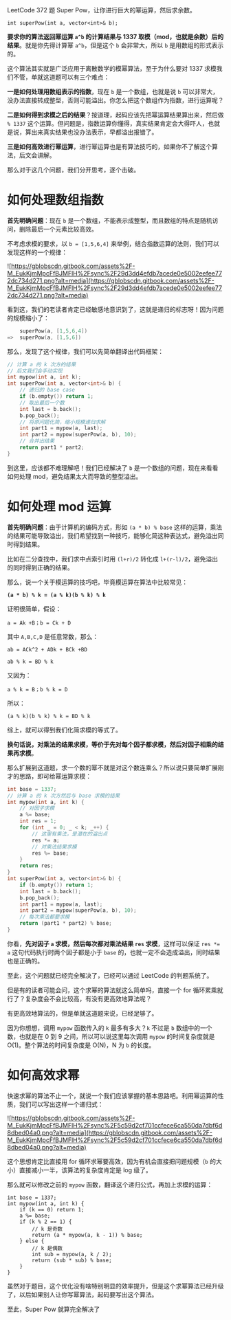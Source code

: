 LeetCode 372 题 Super Pow，让你进行巨大的幂运算，然后求余数。

```
int superPow(int a, vector<int>& b);

```

**要求你的算法返回幂运算 `a^b` 的计算结果与 1337 取模（mod，也就是余数）后的结果**。就是你先得计算幂 `a^b`，但是这个 `b` 会非常大，所以 `b` 是用数组的形式表示的。

这个算法其实就是广泛应用于离散数学的模幂算法，至于为什么要对 1337 求模我们不管，单就这道题可以有三个难点：

**一是如何处理用数组表示的指数**，现在 `b` 是一个数组，也就是说 `b` 可以非常大，没办法直接转成整型，否则可能溢出。你怎么把这个数组作为指数，进行运算呢？

**二是如何得到求模之后的结果**？按道理，起码应该先把幂运算结果算出来，然后做 `% 1337` 这个运算。但问题是，指数运算你懂得，真实结果肯定会大得吓人，也就是说，算出来真实结果也没办法表示，早都溢出报错了。

**三是如何高效进行幂运算**，进行幂运算也是有算法技巧的，如果你不了解这个算法，后文会讲解。

那么对于这几个问题，我们分开思考，逐个击破。

# 如何处理数组指数

**首先明确问题**：现在 `b` 是一个数组，不能表示成整型，而且数组的特点是随机访问，删除最后一个元素比较高效。

不考虑求模的要求，以 `b = [1,5,6,4]` 来举例，结合指数运算的法则，我们可以发现这样的一个规律：

![https://gblobscdn.gitbook.com/assets%2F-M_EukKjmMpcFfBJMFlH%2Fsync%2F29d3dd4efdb7acede0e5002eefee772dc734d271.png?alt=media](https://gblobscdn.gitbook.com/assets%2F-M_EukKjmMpcFfBJMFlH%2Fsync%2F29d3dd4efdb7acede0e5002eefee772dc734d271.png?alt=media)

看到这，我们的老读者肯定已经敏感地意识到了，这就是递归的标志呀！因为问题的规模缩小了：

```cpp
    superPow(a, [1,5,6,4])
=>  superPow(a, [1,5,6])

```

那么，发现了这个规律，我们可以先简单翻译出代码框架：

```cpp
// 计算 a 的 k 次方的结果
// 后文我们会手动实现
int mypow(int a, int k);
int superPow(int a, vector<int>& b) {
    // 递归的 base case
    if (b.empty()) return 1;
    // 取出最后一个数
    int last = b.back();
    b.pop_back();
    // 将原问题化简，缩小规模递归求解
    int part1 = mypow(a, last);
    int part2 = mypow(superPow(a, b), 10);
    // 合并出结果
    return part1 * part2;
}

```

到这里，应该都不难理解吧！我们已经解决了 `b` 是一个数组的问题，现在来看看如何处理 mod，避免结果太大而导致的整型溢出。

# 如何处理 mod 运算

**首先明确问题**：由于计算机的编码方式，形如 `(a * b) % base` 这样的运算，乘法的结果可能导致溢出，我们希望找到一种技巧，能够化简这种表达式，避免溢出同时得到结果。

比如在二分查找中，我们求中点索引时用 `(l+r)/2` 转化成 `l+(r-l)/2`，避免溢出的同时得到正确的结果。

那么，说一个关于模运算的技巧吧，毕竟模运算在算法中比较常见：

**`(a * b) % k = (a % k)(b % k) % k`**

证明很简单，假设：

`a = Ak +B；b = Ck + D`

其中 `A,B,C,D` 是任意常数，那么：

`ab = ACk^2 + ADk + BCk +BD`

`ab % k = BD % k`

又因为：

`a % k = B；b % k = D`

所以：

`(a % k)(b % k) % k = BD % k`

综上，就可以得到我们化简求模的等式了。

**换句话说，对乘法的结果求模，等价于先对每个因子都求模，然后对因子相乘的结果再求模**。

那么扩展到这道题，求一个数的幂不就是对这个数连乘么？所以说只要简单扩展刚才的思路，即可给幂运算求模：

```cpp
int base = 1337;
// 计算 a 的 k 次方然后与 base 求模的结果
int mypow(int a, int k) {
    // 对因子求模
    a %= base;
    int res = 1;
    for (int _ = 0; _ < k; _++) {
        // 这里有乘法，是潜在的溢出点
        res *= a;
        // 对乘法结果求模
        res %= base;
    }
    return res;
}
int superPow(int a, vector<int>& b) {
    if (b.empty()) return 1;
    int last = b.back();
    b.pop_back();
    int part1 = mypow(a, last);
    int part2 = mypow(superPow(a, b), 10);
    // 每次乘法都要求模
    return (part1 * part2) % base;
}

```

你看，**先对因子 `a` 求模，然后每次都对乘法结果 `res` 求模**，这样可以保证 `res *= a` 这句代码执行时两个因子都是小于 `base` 的，也就一定不会造成溢出，同时结果也是正确的。

至此，这个问题就已经完全解决了，已经可以通过 LeetCode 的判题系统了。

但是有的读者可能会问，这个求幂的算法就这么简单吗，直接一个 for 循环累乘就行了？复杂度会不会比较高，有没有更高效地算法呢？

有更高效地算法的，但是单就这道题来说，已经足够了。

因为你想想，调用 `mypow` 函数传入的 `k` 最多有多大？`k` 不过是 `b` 数组中的一个数，也就是在 0 到 9 之间，所以可以说这里每次调用 `mypow` 的时间复杂度就是 O(1)。整个算法的时间复杂度是 O(N)，N 为 `b` 的长度。
# 如何高效求幂

快速求幂的算法不止一个，就说一个我们应该掌握的基本思路吧。利用幂运算的性质，我们可以写出这样一个递归式：

![https://gblobscdn.gitbook.com/assets%2F-M_EukKjmMpcFfBJMFlH%2Fsync%2F5c59d2cf701ccfece6ca550da7dbf6d8dbed04a0.png?alt=media](https://gblobscdn.gitbook.com/assets%2F-M_EukKjmMpcFfBJMFlH%2Fsync%2F5c59d2cf701ccfece6ca550da7dbf6d8dbed04a0.png?alt=media)

这个思想肯定比直接用 for 循环求幂要高效，因为有机会直接把问题规模（`b` 的大小）直接减小一半，该算法的复杂度肯定是 log 级了。

那么就可以修改之前的 `mypow` 函数，翻译这个递归公式，再加上求模的运算：

```
int base = 1337;
int mypow(int a, int k) {
    if (k == 0) return 1;
    a %= base;
    if (k % 2 == 1) {
        // k 是奇数
        return (a * mypow(a, k - 1)) % base;
    } else {
        // k 是偶数
        int sub = mypow(a, k / 2);
        return (sub * sub) % base;
    }
}

```

虽然对于题目，这个优化没有啥特别明显的效率提升，但是这个求幂算法已经升级了，以后如果别人让你写幂算法，起码要写出这个算法。

至此，Super Pow 就算完全解决了
